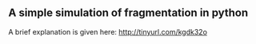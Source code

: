## A simple simulation of fragmentation in python

A brief explanation is given here: http://tinyurl.com/kgdk32o